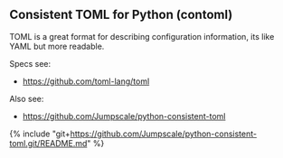## Consistent TOML for Python (contoml)

TOML is a great format for describing configuration information, its like YAML but more readable.

Specs see:
- https://github.com/toml-lang/toml

Also see:
- https://github.com/Jumpscale/python-consistent-toml

{% include "git+https://github.com/Jumpscale/python-consistent-toml.git/README.md" %}

